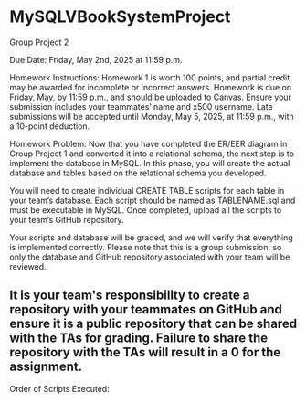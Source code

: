 # MySQLVBookSystemProject

Group Project 2

Due Date: Friday, May 2nd, 2025 at 11:59 p.m.

Homework Instructions:
Homework 1 is worth 100 points, and partial credit may be awarded for incomplete or incorrect
answers. Homework is due on Friday, May, by 11:59 p.m., and should be uploaded to Canvas.
Ensure your submission includes your teammates’ name and x500 username.
Late submissions will be accepted until Monday, May 5, 2025, at 11:59 p.m., with a 10-point
deduction.

Homework Problem:
Now that you have completed the ER/EER diagram in Group Project 1 and converted it into a
relational schema, the next step is to implement the database in MySQL. In this phase, you will
create the actual database and tables based on the relational schema you developed.

You will need to create individual CREATE TABLE scripts for each table in your team’s
database. Each script should be named as TABLENAME.sql and must be executable in MySQL.
Once completed, upload all the scripts to your team’s GitHub repository.

Your scripts and database will be graded, and we will verify that everything is implemented
correctly. Please note that this is a group submission, so only the database and GitHub
repository associated with your team will be reviewed.

It is your team's responsibility to create a repository with your teammates on GitHub and ensure
it is a public repository that can be shared with the TAs for grading. Failure to share the
repository with the TAs will result in a 0 for the assignment.
-------
Order of Scripts Executed: 
